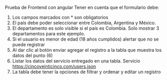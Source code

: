Prueba de Frontend con angular 
Tener en cuenta que el formulario debe:
1. Los campos marcados con * son obligatorios
2. El país debe poder seleccionar entre Colombia, Argentina y México.
3. El departamento es solo visible si el país es Colombia. Solo mostrar 3
departamentos para este ejemplo.
4. Si el usuario es menor de edad (18 años cumplidos) alertar que no se puede
registrar
5. Al dar clic al botón enviar agregar el registro a la tabla que muestra los datos del
punto (6)
6. Listar los datos del servicio entregado en una tabla.
Servicio https://cincoveinticinco.com/users.json
7. La tabla debe tener la opciones de filtrar y ordenar y editar un registro
